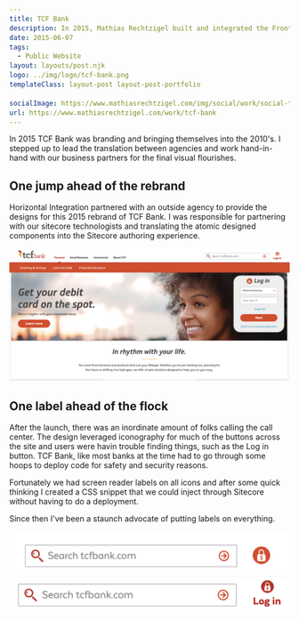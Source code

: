 ```yaml
---
title: TCF Bank
description: In 2015, Mathias Rechtzigel built and integrated the Front End of TCFBank.com and designed amazing hotfixes that reduced call volume almost immediately.
date: 2015-06-07
tags:
  - Public Website
layout: layouts/post.njk
logo: ../img/logo/tcf-bank.png
templateClass: layout-post layout-post-portfolio

socialImage: https://www.mathiasrechtzigel.com/img/social/work/social-tcf.png
url: https://www.mathiasrechtzigel.com/work/tcf-bank
---
```


<p class="lead-p">In 2015 TCF Bank was branding and bringing themselves into the 2010's. I stepped up to lead the translation between agencies and work hand-in-hand with our business partners for the final visual flourishes.</p>

## One jump ahead of the rebrand

Horizontal Integration partnered with an outside agency to provide the designs for this 2015 rebrand of TCF Bank. I was responsible for partnering with our sitecore technologists and translating the atomic designed components into the Sitecore authoring experience.

<img src="/img/tcf-bank/tcf-rebrand.png" alt="Screenshot of tcf bank rebrand."/>

## One label ahead of the flock

After the launch, there was an inordinate amount of folks calling the call center. The design leveraged iconography for much of the buttons across the site and users were havin trouble finding things, such as the Log in button. TCF Bank, like most banks at the time had to go through some hoops to deploy code for safety and security reasons.

Fortunately we had screen reader labels on all icons and after some quick thinking I created a CSS snippet that we could inject through Sitecore without having to do a deployment.

Since then I've been a staunch advocate of putting labels on everything.

<img src="/img/tcf-bank/label-no.png" alt="Screenshot of login without label."/>
<img src="/img/tcf-bank/label-yes.png" alt="Screenshot of login without label."/>
